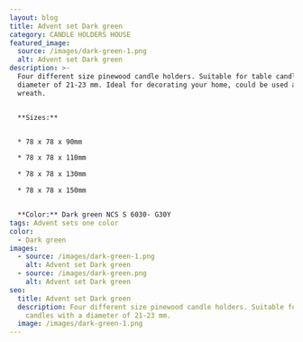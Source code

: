 ```yaml
---
layout: blog
title: Advent set Dark green
category: CANDLE HOLDERS HOUSE
featured_image:
  source: /images/dark-green-1.png
  alt: Advent set Dark green
description: >-
  Four different size pinewood candle holders. Suitable for table candles with a
  diameter of 21-23 mm. Ideal for decorating your home, could be used as Advent
  wreath.


  **Sizes:**


  * 78 x 78 x 90mm

  * 78 x 78 x 110mm

  * 78 x 78 x 130mm

  * 78 x 78 x 150mm


  **Color:** Dark green NCS S 6030- G30Y
tags: Advent sets one color
color:
  - Dark green
images:
  - source: /images/dark-green-1.png
    alt: Advent set Dark green
  - source: /images/dark-green.png
    alt: Advent set Dark green
seo:
  title: Advent set Dark green
  description: Four different size pinewood candle holders. Suitable for table
    candles with a diameter of 21-23 mm.
  image: /images/dark-green-1.png
---
```


